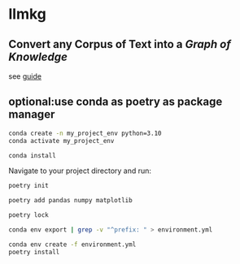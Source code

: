 # llmkg

## Convert any Corpus of Text into a *Graph of Knowledge*

see [guide](./knowledge_graph/README.md)



## optional:use conda as poetry as package manager

```bash
conda create -n my_project_env python=3.10
conda activate my_project_env
```
```bash
conda install
```
Navigate to your project directory and run:
```bash
poetry init
```
```bash
poetry add pandas numpy matplotlib
```
```bash
poetry lock
```
```bash
conda env export | grep -v "^prefix: " > environment.yml
```
```bash
conda env create -f environment.yml
poetry install
```
